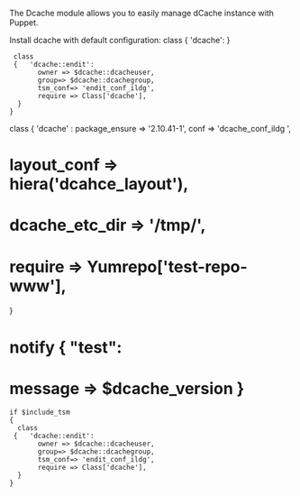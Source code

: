 The Dcache module allows you to easily manage dCache instance with Puppet.

Install dcache  with default configuration: 
	class  { 'dcache': }


	 class
     {   'dcache::endit': 
           owner => $dcache::dcacheuser,
           group=> $dcache::dcachegroup,
           tsm_conf=> 'endit_conf_ildg',
           require => Class['dcache'],
      }
    }


   class  { 'dcache' :
      package_ensure => '2.10.41-1',
      conf => 'dcache_conf_ildg
      ',
#      layout_conf => hiera('dcahce_layout'),
#      dcache_etc_dir => '/tmp/',
#       require => Yumrepo['test-repo-www'],
  }
#        notify { "test":
#           message => $dcache_version }
    if $include_tsm
    {     
      class
     {   'dcache::endit': 
           owner => $dcache::dcacheuser,
           group=> $dcache::dcachegroup,
           tsm_conf=> 'endit_conf_ildg',
           require => Class['dcache'],
      }
    }
